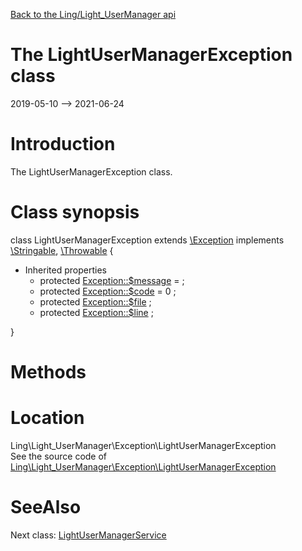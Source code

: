 [Back to the Ling/Light_UserManager api](https://github.com/lingtalfi/Light_UserManager/blob/master/doc/api/Ling/Light_UserManager.md)



The LightUserManagerException class
================
2019-05-10 --> 2021-06-24






Introduction
============

The LightUserManagerException class.



Class synopsis
==============


class <span class="pl-k">LightUserManagerException</span> extends [\Exception](http://php.net/manual/en/class.exception.php) implements [\Stringable](https://wiki.php.net/rfc/stringable), [\Throwable](http://php.net/manual/en/class.throwable.php) {

- Inherited properties
    - protected  [Exception::$message](#property-message) =  ;
    - protected  [Exception::$code](#property-code) = 0 ;
    - protected  [Exception::$file](#property-file) ;
    - protected  [Exception::$line](#property-line) ;

}






Methods
==============






Location
=============
Ling\Light_UserManager\Exception\LightUserManagerException<br>
See the source code of [Ling\Light_UserManager\Exception\LightUserManagerException](https://github.com/lingtalfi/Light_UserManager/blob/master/Exception/LightUserManagerException.php)



SeeAlso
==============
Next class: [LightUserManagerService](https://github.com/lingtalfi/Light_UserManager/blob/master/doc/api/Ling/Light_UserManager/Service/LightUserManagerService.md)<br>
